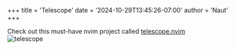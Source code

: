 +++
title = 'Telescope'
date = '2024-10-29T13:45:26-07:00'
author = 'Naut'
+++

Check out this must-have nvim project called [telescope.nvim](https://github.com/nvim-telescope/telescope.nvim) </br>
![telescope](/telescope.gif) 
